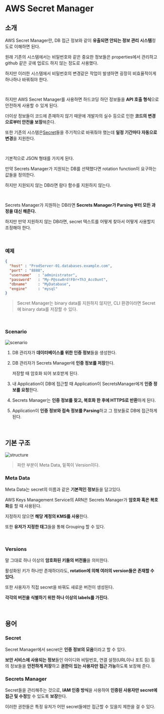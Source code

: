 # AWS Secret Manager

## 소개

AWS Secret Manager란, DB 접근 정보와 같이 **유출되면 안되는 정보 관리 시스템**정도로 이해하면 된다.

원래 기존의 시스템에서는 비밀번호와 같은 중요한 정보들은 properties에서 관리하고 github 같은 곳에 업로드 하지 않는 정도로 사용했다.

하지만 이러한 시스템에서 비밀번호의 변경같은 작업이 발생하면 굉장히 비효율적이게 하나하나 바꿔줘야 한다.

<br>

하지만 AWS Secret Manager를 사용하면 하드코딩 하던 정보들을 **API 호출 형식**으로 안전하게 사용할 수 있게 된다.

더이상 정보들이 코드에 존재하지 않기 때문에 개발자의 실수 등으로 인한 **코드의 변경으로부터 안전을 보장**해준다.

또한 기존의 시스템은[Secret](#Secret)들을 주기적으로 바꿔줘야 했는데 **일정 기간마다 자동으로 변경**을 지원한다.

<br>

기본적으로 JSON 형태를 가지게 된다.

만약 Secrets Manager가 지원되는 DB를 선택했다면 rotation function이 요구하는 값들을 정의한다.

하지만 지원되지 않는 DB라면 람다 함수를 지원하지 않는다.

<br>

Secrets Manager가 지원하는 DB라면 **Secrets Manager가 Parsing 부터 모든 과정을 대신 해준다.**

하지만 만약 지원하지 않는 DB라면, secret 텍스트를 어떻게 찾아서 어떻게 사용할지 조정해야 한다.

<br>

### 예제

``` json
{
  "host" : "ProdServer-01.databases.example.com",
  "port" : "8888",
  "username"   : "administrator",
  "password"   : "My-P@ssw0rd!F0r+Th3_Acc0unt",
  "dbname"     : "MyDatabase",
  "engine"     : "mysql"
}
```

> Secret Manager는 binary data를 지원하지 않지만, CLI 환경이라면 Secret에 binary data를 저장할 수 있다.

<br>

### Scenario

![scenario](https://github.com/jhhong0509/study/blob/master/mentoring/aws_secret_manager.png?raw=true)

1. DB 관리자가 **데이터베이스를 위한 인증 정보**들을 생성한다.

2. DB 관리자가 Secrets Manager에 **인증 정보를 저장**한다.

   저장할 때 암호화 되어 보호받게 된다.

3. 내 Application이 DB에 접근할 때 Application이 SecretsManager에게 **인증 정보를 요청**한다.

4. Secrets Manager는 **인증 정보를 찾고, 복호화 한 후에 HTTPS로 반환**하게 된다.

5. Application이 **인증 정보와 접속 정보를 Parsing**하고 그 정보들로 DB에 접근하게 된다.

<br>

## 기본 구조

![structure](https://github.com/jhhong0509/study/blob/master/mentoring/secret_manager_structure.png?raw=true)

> 파란 부분이 Meta Data, 밑쪽이 Version이다.

### Meta Data

Meta Data는 secret의 이름과 같은 **기본적인 정보**들을 담고있다.

AWS Keys Management Service의 ARN은 Secrets Manager가 **암호화 혹은 복호화**를 할 때 사용된다.

지정하지 않으면 **해당 계정의 KMS를 사용**한다.

또한 **유저가 지정한 태그**들을 통해 Grouping 할 수 있다.

<br>

### Versions

말 그대로 하나 이상의 **암호화된 키들의 버전들**을 의미한다.

활성화된 키가 하나만 존재하더라도, **rotation에 의해 여러의 version들은 존재할 수 있다.**

또한 사용자가 직접 secret을 바꿔도 새로운 버전이 생성된다.

**각각의 버전을 식별하기 위한 하나 이상의 labels를 가진다.**

<br>

## 용어

### Secret

Secret Manager에서 secret은 **인증 정보의 모음**이라고 할 수 있다.

**보안 서비스에 사용되는 정보**들인 아이디와 비밀번호, 연결 설정(URL이나 포트 등) 등의 정보들을 **안전하게 저장**하고 **권한이 있는 사용자만 접근 가능**하도록 보장해 준다.

### Secrets Manager

Secret들을 관리해주는 것으로, **IAM 인증 방식**을 사용하여 **인증된 사용자만 secret에 접근 및 수정**할 수 있도록 **보장**한다.

이러한 권한들은 특정 유저가 어떤 secret들에만 접근할 수 있을지 제한을 걸 수 있다.
